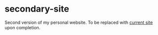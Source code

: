 # secondary-site
Second version of my personal website. To be replaced with [current site](http://sohanchoudhury.com) upon completion.
